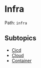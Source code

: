# Infra

Path: `infra`

## Subtopics
- [Cicd](./cicd/README.md)
- [Cloud](./cloud/README.md)
- [Container](./container/README.md)

